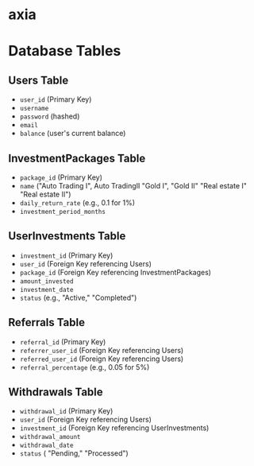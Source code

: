 # axia

# Database Tables

## Users Table

- `user_id` (Primary Key)
- `username`
- `password` (hashed)
- `email`
- `balance` (user's current balance)

## InvestmentPackages Table

- `package_id` (Primary Key)
- `name` ("Auto Trading I", Auto TradingII "Gold I", "Gold II" "Real estate I" "Real estate II")
- `daily_return_rate` (e.g., 0.1 for 1%)
- `investment_period_months`

## UserInvestments Table

- `investment_id` (Primary Key)
- `user_id` (Foreign Key referencing Users)
- `package_id` (Foreign Key referencing InvestmentPackages)
- `amount_invested`
- `investment_date`
- `status` (e.g., "Active," "Completed")

## Referrals Table

- `referral_id` (Primary Key)
- `referrer_user_id` (Foreign Key referencing Users)
- `referred_user_id` (Foreign Key referencing Users)
- `referral_percentage` (e.g., 0.05 for 5%)

## Withdrawals Table

- `withdrawal_id` (Primary Key)
- `user_id` (Foreign Key referencing Users)
- `investment_id` (Foreign Key referencing UserInvestments)
- `withdrawal_amount`
- `withdrawal_date`
- `status` ( "Pending," "Processed")
